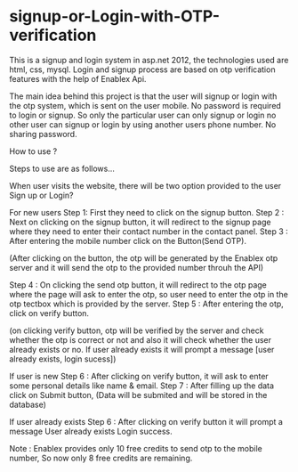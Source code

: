 ﻿# signup-or-Login-with-OTP-verification

This is a signup and login system in asp.net 2012, the technologies used are html, css, mysql. 
Login and signup process are based on otp verification features with the help of Enablex Api.



The main idea behind this project is that the user will signup or login with the otp system, which is sent on the user mobile. No password is required to login or signup.
So only the particular user can only signup or login no other user can signup or login by using another users phone number. No sharing password.


How to use ?

Steps to use are as follows...

When user visits the website, there will be two option provided to the user Sign up or Login?

For new users
Step 1: First they need to click on the signup button.
Step 2 : Next on clicking on the signup button, it will redirect to the signup page where they need to enter their contact number in the contact panel.
Step 3 : After entering the mobile number click on the Button(Send OTP).

(After clicking on the button, the otp will be generated by the Enablex otp server and it will send the otp to the provided number throuh the API) 

Step 4 : On clicking the send otp button, it will redirect to the otp page where the page will ask to enter the otp, so user need to enter the otp in the otp 
			tectbox which is provided by the server.
Step 5 : After entering the otp, click on verify button.

(on clicking verify button, otp will be verified by the server and check whether the otp is correct or not and also it will check whether the user already 
			exists or no. If user already exists it will prompt a message [user already exists, login sucess])

If user is new
Step 6 : After clicking on verify button, it will ask to enter some personal details like name & email.
Step 7 : After filling up the data click on Submit button,
(Data will be submited and will be stored in the database)

If user already exists
Step 6 : After clicking on verify button it will prompt a message User already exists Login success.


Note : Enablex provides only 10 free credits to send otp to the mobile number, So now only 8 free credits are remaining.

